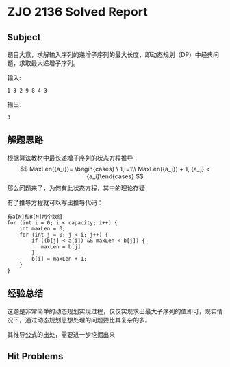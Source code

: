 # ZJO 2136 Solved Report

## Subject

题目大意，求解输入序列的递增子序列的最大长度，即动态规划（DP）中经典问题，求取最大递增子序列。

输入:
```
1 3 2 9 8 4 3
```

输出:
```
3
```

## 解题思路

根据算法教材中最长递增子序列的状态方程推导：
$$
MaxLen({a_i})= \begin{cases} \ 1,i=1\\ MaxLen({a_j}) + 1, {a_j} < {a_i}\end{cases}
$$
那么问题来了，为何有此状态方程，其中的理论存疑

有了推导方程就可以写出推导代码：

```
有a[N]和B[N]两个数组
for (int i = 0; i < capacity; i++) {
    int maxLen = 0;
    for (int j = 0; j < i; j++) {
        if ((b[j] < a[i]) && maxLen < b[j]) {
           maxLen = b[j]
        }
        b[i] = maxLen + 1;
    }
}
```



## 经验总结

这题是非常简单的动态规划实现过程，仅仅实现求出最大子序列的值即可，现实情况下，通过动态规划思想处理的问题要比其复杂的多。

其推导公式的出处，需要进一步挖掘出来



## Hit Problems

